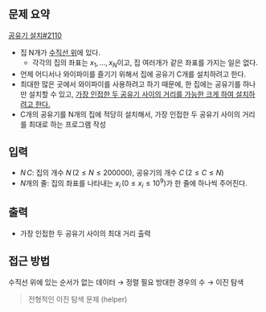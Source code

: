 ## 문제 요약
[공유기 설치#2110](https://www.acmicpc.net/problem/2110)
- 집 N개가 <u>수직선 위</u>에 있다.
    - 각각의 집의 좌표는 $x_1,\, ...,\, x_N$이고, 집 여러개가 같은 좌표를 가지는 일은 없다.
- 언제 어디서나 와이파이를 즐기기 위해서 집에 공유기 C개를 설치하려고 한다.
- 최대한 많은 곳에서 와이파이를 사용하려고 하기 때문에, 한 집에는 공유기를 하나만 설치할 수 있고, <u>가장 인접한 두 공유기 사이의 거리를 가능한 크게 하여 설치하려고 한다.</u>
- C개의 공유기를 N개의 집에 적당히 설치해서, 가장 인접한 두 공유기 사이의 거리를 최대로 하는 프로그램 작성

## 입력
- $N\,C$: 집의 개수 $N\, (2 \le N \le 200000)$, 공유기의 개수 $C\, (2 \le C \le N)$
- $N$개의 줄: 집의 좌표를 나타내는 $x_i\, (0 \le x_i \le 10^9)$가 한 줄에 하나씩 주어진다.

## 출력
- 가장 인접한 두 공유기 사이의 최대 거리 출력

## 접근 방법
수직선 위에 있는 순서가 없는 데이터 → 정렬 필요
방대한 경우의 수 → 이진 탐색
> 전형적인 이진 탐색 문제 (helper)
